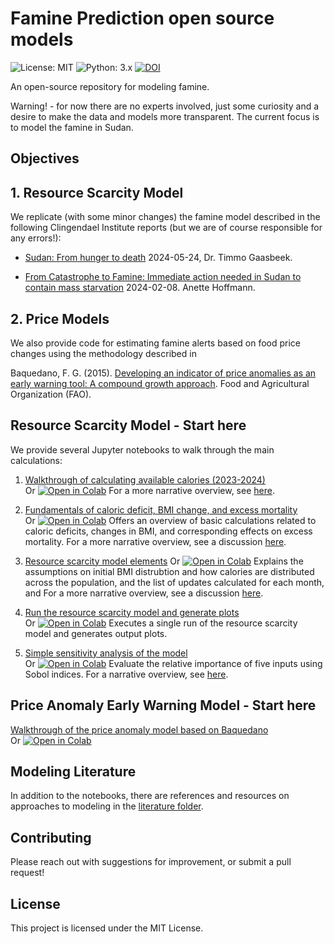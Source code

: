# Famine Prediction open source models

![License: MIT](https://img.shields.io/badge/License-MIT-blue.svg)
![Python: 3.x](https://img.shields.io/badge/Python-3.x-blue)
[![DOI](https://zenodo.org/badge/DOI/10.5281/zenodo.15366709.svg)](https://doi.org/10.5281/zenodo.15366709)

An open-source repository for modeling famine.

Warning! - for now there are no experts involved, just some curiosity and a desire to make the data and models more transparent. The current focus is to model the famine in Sudan.


## Objectives

## 1. Resource Scarcity Model

We replicate (with some minor changes) the famine model described in the following Clingendael Institute reports (but we are of course responsible for any errors!):

- [Sudan: From hunger to death](https://www.clingendael.org/publication/sudan-hunger-death) 
2024-05-24, Dr. Timmo Gaasbeek. 

- [From Catastrophe to Famine: Immediate action needed in Sudan to contain mass starvation](https://www.clingendael.org/publication/catastrophe-famine-immediate-action-needed-sudan-contain-mass-starvation) 2024-02-08. Anette Hoffmann. 

## 2. Price Models

We also provide code for estimating famine alerts based on food price changes using the methodology described in 

Baquedano, F. G. (2015). [Developing an indicator of price anomalies as an early warning tool: A compound growth approach](https://www.fao.org/3/i7550e/i7550e.pdf). Food and Agricultural Organization (FAO).





## Resource Scarcity Model - Start here

We provide several Jupyter notebooks to walk through the main calculations:

1. [Walkthrough of calculating available calories (2023-2024)](notebooks/est_kcal_walkthrough.ipynb)  
    Or [![Open in Colab](https://colab.research.google.com/assets/colab-badge.svg)](https://colab.research.google.com/github/aristotle-tek/famine-prediction/blob/main/notebooks/est_kcal_walkthrough.ipynb)
    For a more narrative overview, see [here](https://theoryandaction.substack.com/p/transparent-famine-models-i-counting).

2. [Fundamentals of caloric deficit, BMI change, and excess mortality](notebooks/fundamentals_walkthrough.ipynb)  
    Or [![Open in Colab](https://colab.research.google.com/assets/colab-badge.svg)](https://colab.research.google.com/github/aristotle-tek/famine-prediction/blob/main/notebooks/fundamentals_walkthrough.ipynb)
    Offers an overview of basic calculations related to caloric deficits, changes in BMI, and corresponding effects on excess mortality.
    For a more narrative overview, see a discussion [ here](https://theoryandaction.substack.com/p/transparent-famine-models-ii).

3. [Resource scarcity model elements](notebooks/model_elements.ipynb)
    Or [![Open in Colab](https://colab.research.google.com/assets/colab-badge.svg)](https://colab.research.google.com/github/aristotle-tek/famine-prediction/blob/main/notebooks/model_elements.ipynb)
    Explains the assumptions on initial BMI distrubtion and how calories are distributed across the population, and the list of updates calculated for each month, and 
    For a more narrative overview, see a discussion [here](https://theoryandaction.substack.com/p/transparent-famine-models-iii).

4. [Run the resource scarcity model and generate plots](notebooks/scarcity_model_run.ipynb)  
    Or [![Open in Colab](https://colab.research.google.com/assets/colab-badge.svg)](https://colab.research.google.com/github/aristotle-tek/famine-prediction/blob/main/notebooks/scarcity_model_run.ipynb)
    Executes a single run of the resource scarcity model and generates output plots.

5. [Simple sensitivity analysis of the model](notebooks/sensitivity.ipynb)  
    Or [![Open in Colab](https://colab.research.google.com/assets/colab-badge.svg)](https://colab.research.google.com/github/aristotle-tek/famine-prediction/blob/main/notebooks/sensitivity.ipynb)
    Evaluate the relative importance of five inputs using Sobol indices.
    For a narrative overview, see [here](https://theoryandaction.substack.com/p/famine-what-i-learned-from-coding).

## Price Anomaly Early Warning Model - Start here


[Walkthrough of the price anomaly model based on Baquedano](notebooks/price_model_walkthrough.ipynb)  
    Or [![Open in Colab](https://colab.research.google.com/assets/colab-badge.svg)](https://colab.research.google.com/github/aristotle-tek/famine-prediction/blob/main/notebooks/price_model_walkthrough.ipynb)



## Modeling Literature

In addition to the notebooks, there are references and resources on approaches to modeling in the [literature folder](modeling_literature/).


## Contributing

Please reach out with suggestions for improvement, or submit a pull request!


## License

This project is licensed under the MIT License.
